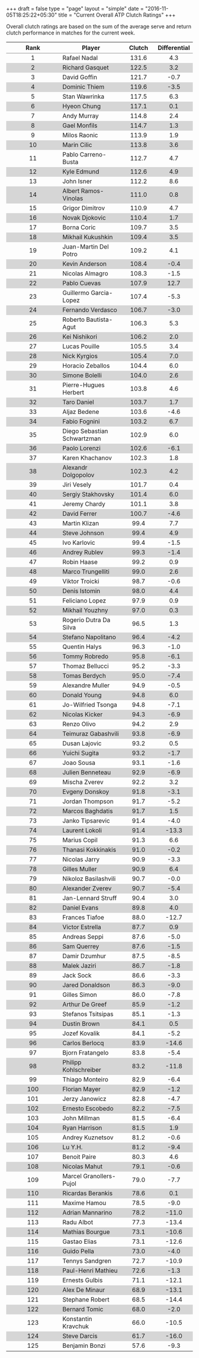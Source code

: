 +++
draft = false
type = "page" 
layout = "simple"
date = "2016-11-05T18:25:22+05:30"
title = "Current Overall ATP Clutch Ratings"
+++


Overall clutch ratings are based on the sum of the average serve and return clutch performance in matches for the current week.

<table class='gmisc_table' style='border-collapse: collapse; margin-top: 1em; margin-bottom: 1em;' >
<thead>
<tr>
<th style='border-bottom: 1px solid grey; border-top: 2px solid grey; text-align: center;'>Rank</th>
<th style='border-bottom: 1px solid grey; border-top: 2px solid grey; text-align: center;'>Player</th>
<th style='border-bottom: 1px solid grey; border-top: 2px solid grey; text-align: center;'>Clutch</th>
<th style='border-bottom: 1px solid grey; border-top: 2px solid grey; text-align: center;'>Differential</th>
</tr>
</thead>
<tbody>
<tr>
<td style='width:40%; text-align: center;'>1</td>
<td style='width:40%; text-align: left;'>Rafael Nadal</td>
<td style='width:40%; text-align: center;'>131.6</td>
<td style='width:40%; text-align: center;'>4.3</td>
</tr>
<tr style='background-color: #d6d6d6;'>
<td style='width:40%; background-color: #d6d6d6; text-align: center;'>2</td>
<td style='width:40%; background-color: #d6d6d6; text-align: left;'>Richard Gasquet</td>
<td style='width:40%; background-color: #d6d6d6; text-align: center;'>122.5</td>
<td style='width:40%; background-color: #d6d6d6; text-align: center;'>3.2</td>
</tr>
<tr>
<td style='width:40%; text-align: center;'>3</td>
<td style='width:40%; text-align: left;'>David Goffin</td>
<td style='width:40%; text-align: center;'>121.7</td>
<td style='width:40%; text-align: center;'>-0.7</td>
</tr>
<tr style='background-color: #d6d6d6;'>
<td style='width:40%; background-color: #d6d6d6; text-align: center;'>4</td>
<td style='width:40%; background-color: #d6d6d6; text-align: left;'>Dominic Thiem</td>
<td style='width:40%; background-color: #d6d6d6; text-align: center;'>119.6</td>
<td style='width:40%; background-color: #d6d6d6; text-align: center;'>-3.5</td>
</tr>
<tr>
<td style='width:40%; text-align: center;'>5</td>
<td style='width:40%; text-align: left;'>Stan Wawrinka</td>
<td style='width:40%; text-align: center;'>117.5</td>
<td style='width:40%; text-align: center;'>6.3</td>
</tr>
<tr style='background-color: #d6d6d6;'>
<td style='width:40%; background-color: #d6d6d6; text-align: center;'>6</td>
<td style='width:40%; background-color: #d6d6d6; text-align: left;'>Hyeon Chung</td>
<td style='width:40%; background-color: #d6d6d6; text-align: center;'>117.1</td>
<td style='width:40%; background-color: #d6d6d6; text-align: center;'>0.1</td>
</tr>
<tr>
<td style='width:40%; text-align: center;'>7</td>
<td style='width:40%; text-align: left;'>Andy Murray</td>
<td style='width:40%; text-align: center;'>114.8</td>
<td style='width:40%; text-align: center;'>2.4</td>
</tr>
<tr style='background-color: #d6d6d6;'>
<td style='width:40%; background-color: #d6d6d6; text-align: center;'>8</td>
<td style='width:40%; background-color: #d6d6d6; text-align: left;'>Gael Monfils</td>
<td style='width:40%; background-color: #d6d6d6; text-align: center;'>114.7</td>
<td style='width:40%; background-color: #d6d6d6; text-align: center;'>1.3</td>
</tr>
<tr>
<td style='width:40%; text-align: center;'>9</td>
<td style='width:40%; text-align: left;'>Milos Raonic</td>
<td style='width:40%; text-align: center;'>113.9</td>
<td style='width:40%; text-align: center;'>1.9</td>
</tr>
<tr style='background-color: #d6d6d6;'>
<td style='width:40%; background-color: #d6d6d6; text-align: center;'>10</td>
<td style='width:40%; background-color: #d6d6d6; text-align: left;'>Marin Cilic</td>
<td style='width:40%; background-color: #d6d6d6; text-align: center;'>113.8</td>
<td style='width:40%; background-color: #d6d6d6; text-align: center;'>3.6</td>
</tr>
<tr>
<td style='width:40%; text-align: center;'>11</td>
<td style='width:40%; text-align: left;'>Pablo Carreno-Busta</td>
<td style='width:40%; text-align: center;'>112.7</td>
<td style='width:40%; text-align: center;'>4.7</td>
</tr>
<tr style='background-color: #d6d6d6;'>
<td style='width:40%; background-color: #d6d6d6; text-align: center;'>12</td>
<td style='width:40%; background-color: #d6d6d6; text-align: left;'>Kyle Edmund</td>
<td style='width:40%; background-color: #d6d6d6; text-align: center;'>112.6</td>
<td style='width:40%; background-color: #d6d6d6; text-align: center;'>4.9</td>
</tr>
<tr>
<td style='width:40%; text-align: center;'>13</td>
<td style='width:40%; text-align: left;'>John Isner</td>
<td style='width:40%; text-align: center;'>112.2</td>
<td style='width:40%; text-align: center;'>8.6</td>
</tr>
<tr style='background-color: #d6d6d6;'>
<td style='width:40%; background-color: #d6d6d6; text-align: center;'>14</td>
<td style='width:40%; background-color: #d6d6d6; text-align: left;'>Albert Ramos-Vinolas</td>
<td style='width:40%; background-color: #d6d6d6; text-align: center;'>111.0</td>
<td style='width:40%; background-color: #d6d6d6; text-align: center;'>0.8</td>
</tr>
<tr>
<td style='width:40%; text-align: center;'>15</td>
<td style='width:40%; text-align: left;'>Grigor Dimitrov</td>
<td style='width:40%; text-align: center;'>110.9</td>
<td style='width:40%; text-align: center;'>4.7</td>
</tr>
<tr style='background-color: #d6d6d6;'>
<td style='width:40%; background-color: #d6d6d6; text-align: center;'>16</td>
<td style='width:40%; background-color: #d6d6d6; text-align: left;'>Novak Djokovic</td>
<td style='width:40%; background-color: #d6d6d6; text-align: center;'>110.4</td>
<td style='width:40%; background-color: #d6d6d6; text-align: center;'>1.7</td>
</tr>
<tr>
<td style='width:40%; text-align: center;'>17</td>
<td style='width:40%; text-align: left;'>Borna Coric</td>
<td style='width:40%; text-align: center;'>109.7</td>
<td style='width:40%; text-align: center;'>3.5</td>
</tr>
<tr style='background-color: #d6d6d6;'>
<td style='width:40%; background-color: #d6d6d6; text-align: center;'>18</td>
<td style='width:40%; background-color: #d6d6d6; text-align: left;'>Mikhail Kukushkin</td>
<td style='width:40%; background-color: #d6d6d6; text-align: center;'>109.4</td>
<td style='width:40%; background-color: #d6d6d6; text-align: center;'>3.5</td>
</tr>
<tr>
<td style='width:40%; text-align: center;'>19</td>
<td style='width:40%; text-align: left;'>Juan-Martin Del Potro</td>
<td style='width:40%; text-align: center;'>109.2</td>
<td style='width:40%; text-align: center;'>4.1</td>
</tr>
<tr style='background-color: #d6d6d6;'>
<td style='width:40%; background-color: #d6d6d6; text-align: center;'>20</td>
<td style='width:40%; background-color: #d6d6d6; text-align: left;'>Kevin Anderson</td>
<td style='width:40%; background-color: #d6d6d6; text-align: center;'>108.4</td>
<td style='width:40%; background-color: #d6d6d6; text-align: center;'>-0.4</td>
</tr>
<tr>
<td style='width:40%; text-align: center;'>21</td>
<td style='width:40%; text-align: left;'>Nicolas Almagro</td>
<td style='width:40%; text-align: center;'>108.3</td>
<td style='width:40%; text-align: center;'>-1.5</td>
</tr>
<tr style='background-color: #d6d6d6;'>
<td style='width:40%; background-color: #d6d6d6; text-align: center;'>22</td>
<td style='width:40%; background-color: #d6d6d6; text-align: left;'>Pablo Cuevas</td>
<td style='width:40%; background-color: #d6d6d6; text-align: center;'>107.9</td>
<td style='width:40%; background-color: #d6d6d6; text-align: center;'>12.7</td>
</tr>
<tr>
<td style='width:40%; text-align: center;'>23</td>
<td style='width:40%; text-align: left;'>Guillermo Garcia-Lopez</td>
<td style='width:40%; text-align: center;'>107.4</td>
<td style='width:40%; text-align: center;'>-5.3</td>
</tr>
<tr style='background-color: #d6d6d6;'>
<td style='width:40%; background-color: #d6d6d6; text-align: center;'>24</td>
<td style='width:40%; background-color: #d6d6d6; text-align: left;'>Fernando Verdasco</td>
<td style='width:40%; background-color: #d6d6d6; text-align: center;'>106.7</td>
<td style='width:40%; background-color: #d6d6d6; text-align: center;'>-3.0</td>
</tr>
<tr>
<td style='width:40%; text-align: center;'>25</td>
<td style='width:40%; text-align: left;'>Roberto Bautista-Agut</td>
<td style='width:40%; text-align: center;'>106.3</td>
<td style='width:40%; text-align: center;'>5.3</td>
</tr>
<tr style='background-color: #d6d6d6;'>
<td style='width:40%; background-color: #d6d6d6; text-align: center;'>26</td>
<td style='width:40%; background-color: #d6d6d6; text-align: left;'>Kei Nishikori</td>
<td style='width:40%; background-color: #d6d6d6; text-align: center;'>106.2</td>
<td style='width:40%; background-color: #d6d6d6; text-align: center;'>2.0</td>
</tr>
<tr>
<td style='width:40%; text-align: center;'>27</td>
<td style='width:40%; text-align: left;'>Lucas Pouille</td>
<td style='width:40%; text-align: center;'>105.5</td>
<td style='width:40%; text-align: center;'>3.4</td>
</tr>
<tr style='background-color: #d6d6d6;'>
<td style='width:40%; background-color: #d6d6d6; text-align: center;'>28</td>
<td style='width:40%; background-color: #d6d6d6; text-align: left;'>Nick Kyrgios</td>
<td style='width:40%; background-color: #d6d6d6; text-align: center;'>105.4</td>
<td style='width:40%; background-color: #d6d6d6; text-align: center;'>7.0</td>
</tr>
<tr>
<td style='width:40%; text-align: center;'>29</td>
<td style='width:40%; text-align: left;'>Horacio Zeballos</td>
<td style='width:40%; text-align: center;'>104.4</td>
<td style='width:40%; text-align: center;'>6.0</td>
</tr>
<tr style='background-color: #d6d6d6;'>
<td style='width:40%; background-color: #d6d6d6; text-align: center;'>30</td>
<td style='width:40%; background-color: #d6d6d6; text-align: left;'>Simone Bolelli</td>
<td style='width:40%; background-color: #d6d6d6; text-align: center;'>104.0</td>
<td style='width:40%; background-color: #d6d6d6; text-align: center;'>2.6</td>
</tr>
<tr>
<td style='width:40%; text-align: center;'>31</td>
<td style='width:40%; text-align: left;'>Pierre-Hugues Herbert</td>
<td style='width:40%; text-align: center;'>103.8</td>
<td style='width:40%; text-align: center;'>4.6</td>
</tr>
<tr style='background-color: #d6d6d6;'>
<td style='width:40%; background-color: #d6d6d6; text-align: center;'>32</td>
<td style='width:40%; background-color: #d6d6d6; text-align: left;'>Taro Daniel</td>
<td style='width:40%; background-color: #d6d6d6; text-align: center;'>103.7</td>
<td style='width:40%; background-color: #d6d6d6; text-align: center;'>1.7</td>
</tr>
<tr>
<td style='width:40%; text-align: center;'>33</td>
<td style='width:40%; text-align: left;'>Aljaz Bedene</td>
<td style='width:40%; text-align: center;'>103.6</td>
<td style='width:40%; text-align: center;'>-4.6</td>
</tr>
<tr style='background-color: #d6d6d6;'>
<td style='width:40%; background-color: #d6d6d6; text-align: center;'>34</td>
<td style='width:40%; background-color: #d6d6d6; text-align: left;'>Fabio Fognini</td>
<td style='width:40%; background-color: #d6d6d6; text-align: center;'>103.2</td>
<td style='width:40%; background-color: #d6d6d6; text-align: center;'>6.7</td>
</tr>
<tr>
<td style='width:40%; text-align: center;'>35</td>
<td style='width:40%; text-align: left;'>Diego Sebastian Schwartzman</td>
<td style='width:40%; text-align: center;'>102.9</td>
<td style='width:40%; text-align: center;'>6.0</td>
</tr>
<tr style='background-color: #d6d6d6;'>
<td style='width:40%; background-color: #d6d6d6; text-align: center;'>36</td>
<td style='width:40%; background-color: #d6d6d6; text-align: left;'>Paolo Lorenzi</td>
<td style='width:40%; background-color: #d6d6d6; text-align: center;'>102.6</td>
<td style='width:40%; background-color: #d6d6d6; text-align: center;'>-6.1</td>
</tr>
<tr>
<td style='width:40%; text-align: center;'>37</td>
<td style='width:40%; text-align: left;'>Karen Khachanov</td>
<td style='width:40%; text-align: center;'>102.3</td>
<td style='width:40%; text-align: center;'>1.8</td>
</tr>
<tr style='background-color: #d6d6d6;'>
<td style='width:40%; background-color: #d6d6d6; text-align: center;'>38</td>
<td style='width:40%; background-color: #d6d6d6; text-align: left;'>Alexandr Dolgopolov</td>
<td style='width:40%; background-color: #d6d6d6; text-align: center;'>102.3</td>
<td style='width:40%; background-color: #d6d6d6; text-align: center;'>4.2</td>
</tr>
<tr>
<td style='width:40%; text-align: center;'>39</td>
<td style='width:40%; text-align: left;'>Jiri Vesely</td>
<td style='width:40%; text-align: center;'>101.7</td>
<td style='width:40%; text-align: center;'>0.4</td>
</tr>
<tr style='background-color: #d6d6d6;'>
<td style='width:40%; background-color: #d6d6d6; text-align: center;'>40</td>
<td style='width:40%; background-color: #d6d6d6; text-align: left;'>Sergiy Stakhovsky</td>
<td style='width:40%; background-color: #d6d6d6; text-align: center;'>101.4</td>
<td style='width:40%; background-color: #d6d6d6; text-align: center;'>6.0</td>
</tr>
<tr>
<td style='width:40%; text-align: center;'>41</td>
<td style='width:40%; text-align: left;'>Jeremy Chardy</td>
<td style='width:40%; text-align: center;'>101.1</td>
<td style='width:40%; text-align: center;'>3.8</td>
</tr>
<tr style='background-color: #d6d6d6;'>
<td style='width:40%; background-color: #d6d6d6; text-align: center;'>42</td>
<td style='width:40%; background-color: #d6d6d6; text-align: left;'>David Ferrer</td>
<td style='width:40%; background-color: #d6d6d6; text-align: center;'>100.7</td>
<td style='width:40%; background-color: #d6d6d6; text-align: center;'>-4.6</td>
</tr>
<tr>
<td style='width:40%; text-align: center;'>43</td>
<td style='width:40%; text-align: left;'>Martin Klizan</td>
<td style='width:40%; text-align: center;'>99.4</td>
<td style='width:40%; text-align: center;'>7.7</td>
</tr>
<tr style='background-color: #d6d6d6;'>
<td style='width:40%; background-color: #d6d6d6; text-align: center;'>44</td>
<td style='width:40%; background-color: #d6d6d6; text-align: left;'>Steve Johnson</td>
<td style='width:40%; background-color: #d6d6d6; text-align: center;'>99.4</td>
<td style='width:40%; background-color: #d6d6d6; text-align: center;'>4.9</td>
</tr>
<tr>
<td style='width:40%; text-align: center;'>45</td>
<td style='width:40%; text-align: left;'>Ivo Karlovic</td>
<td style='width:40%; text-align: center;'>99.4</td>
<td style='width:40%; text-align: center;'>-1.5</td>
</tr>
<tr style='background-color: #d6d6d6;'>
<td style='width:40%; background-color: #d6d6d6; text-align: center;'>46</td>
<td style='width:40%; background-color: #d6d6d6; text-align: left;'>Andrey Rublev</td>
<td style='width:40%; background-color: #d6d6d6; text-align: center;'>99.3</td>
<td style='width:40%; background-color: #d6d6d6; text-align: center;'>-1.4</td>
</tr>
<tr>
<td style='width:40%; text-align: center;'>47</td>
<td style='width:40%; text-align: left;'>Robin Haase</td>
<td style='width:40%; text-align: center;'>99.2</td>
<td style='width:40%; text-align: center;'>0.9</td>
</tr>
<tr style='background-color: #d6d6d6;'>
<td style='width:40%; background-color: #d6d6d6; text-align: center;'>48</td>
<td style='width:40%; background-color: #d6d6d6; text-align: left;'>Marco Trungelliti</td>
<td style='width:40%; background-color: #d6d6d6; text-align: center;'>99.0</td>
<td style='width:40%; background-color: #d6d6d6; text-align: center;'>2.6</td>
</tr>
<tr>
<td style='width:40%; text-align: center;'>49</td>
<td style='width:40%; text-align: left;'>Viktor Troicki</td>
<td style='width:40%; text-align: center;'>98.7</td>
<td style='width:40%; text-align: center;'>-0.6</td>
</tr>
<tr style='background-color: #d6d6d6;'>
<td style='width:40%; background-color: #d6d6d6; text-align: center;'>50</td>
<td style='width:40%; background-color: #d6d6d6; text-align: left;'>Denis Istomin</td>
<td style='width:40%; background-color: #d6d6d6; text-align: center;'>98.0</td>
<td style='width:40%; background-color: #d6d6d6; text-align: center;'>4.4</td>
</tr>
<tr>
<td style='width:40%; text-align: center;'>51</td>
<td style='width:40%; text-align: left;'>Feliciano Lopez</td>
<td style='width:40%; text-align: center;'>97.9</td>
<td style='width:40%; text-align: center;'>0.9</td>
</tr>
<tr style='background-color: #d6d6d6;'>
<td style='width:40%; background-color: #d6d6d6; text-align: center;'>52</td>
<td style='width:40%; background-color: #d6d6d6; text-align: left;'>Mikhail Youzhny</td>
<td style='width:40%; background-color: #d6d6d6; text-align: center;'>97.0</td>
<td style='width:40%; background-color: #d6d6d6; text-align: center;'>0.3</td>
</tr>
<tr>
<td style='width:40%; text-align: center;'>53</td>
<td style='width:40%; text-align: left;'>Rogerio Dutra Da Silva</td>
<td style='width:40%; text-align: center;'>96.5</td>
<td style='width:40%; text-align: center;'>1.3</td>
</tr>
<tr style='background-color: #d6d6d6;'>
<td style='width:40%; background-color: #d6d6d6; text-align: center;'>54</td>
<td style='width:40%; background-color: #d6d6d6; text-align: left;'>Stefano Napolitano</td>
<td style='width:40%; background-color: #d6d6d6; text-align: center;'>96.4</td>
<td style='width:40%; background-color: #d6d6d6; text-align: center;'>-4.2</td>
</tr>
<tr>
<td style='width:40%; text-align: center;'>55</td>
<td style='width:40%; text-align: left;'>Quentin Halys</td>
<td style='width:40%; text-align: center;'>96.3</td>
<td style='width:40%; text-align: center;'>-1.0</td>
</tr>
<tr style='background-color: #d6d6d6;'>
<td style='width:40%; background-color: #d6d6d6; text-align: center;'>56</td>
<td style='width:40%; background-color: #d6d6d6; text-align: left;'>Tommy Robredo</td>
<td style='width:40%; background-color: #d6d6d6; text-align: center;'>95.8</td>
<td style='width:40%; background-color: #d6d6d6; text-align: center;'>-6.1</td>
</tr>
<tr>
<td style='width:40%; text-align: center;'>57</td>
<td style='width:40%; text-align: left;'>Thomaz Bellucci</td>
<td style='width:40%; text-align: center;'>95.2</td>
<td style='width:40%; text-align: center;'>-3.3</td>
</tr>
<tr style='background-color: #d6d6d6;'>
<td style='width:40%; background-color: #d6d6d6; text-align: center;'>58</td>
<td style='width:40%; background-color: #d6d6d6; text-align: left;'>Tomas Berdych</td>
<td style='width:40%; background-color: #d6d6d6; text-align: center;'>95.0</td>
<td style='width:40%; background-color: #d6d6d6; text-align: center;'>-7.4</td>
</tr>
<tr>
<td style='width:40%; text-align: center;'>59</td>
<td style='width:40%; text-align: left;'>Alexandre Muller</td>
<td style='width:40%; text-align: center;'>94.9</td>
<td style='width:40%; text-align: center;'>-0.5</td>
</tr>
<tr style='background-color: #d6d6d6;'>
<td style='width:40%; background-color: #d6d6d6; text-align: center;'>60</td>
<td style='width:40%; background-color: #d6d6d6; text-align: left;'>Donald Young</td>
<td style='width:40%; background-color: #d6d6d6; text-align: center;'>94.8</td>
<td style='width:40%; background-color: #d6d6d6; text-align: center;'>6.0</td>
</tr>
<tr>
<td style='width:40%; text-align: center;'>61</td>
<td style='width:40%; text-align: left;'>Jo-Wilfried Tsonga</td>
<td style='width:40%; text-align: center;'>94.8</td>
<td style='width:40%; text-align: center;'>-7.1</td>
</tr>
<tr style='background-color: #d6d6d6;'>
<td style='width:40%; background-color: #d6d6d6; text-align: center;'>62</td>
<td style='width:40%; background-color: #d6d6d6; text-align: left;'>Nicolas Kicker</td>
<td style='width:40%; background-color: #d6d6d6; text-align: center;'>94.3</td>
<td style='width:40%; background-color: #d6d6d6; text-align: center;'>-6.9</td>
</tr>
<tr>
<td style='width:40%; text-align: center;'>63</td>
<td style='width:40%; text-align: left;'>Renzo Olivo</td>
<td style='width:40%; text-align: center;'>94.2</td>
<td style='width:40%; text-align: center;'>2.9</td>
</tr>
<tr style='background-color: #d6d6d6;'>
<td style='width:40%; background-color: #d6d6d6; text-align: center;'>64</td>
<td style='width:40%; background-color: #d6d6d6; text-align: left;'>Teimuraz Gabashvili</td>
<td style='width:40%; background-color: #d6d6d6; text-align: center;'>93.8</td>
<td style='width:40%; background-color: #d6d6d6; text-align: center;'>-6.9</td>
</tr>
<tr>
<td style='width:40%; text-align: center;'>65</td>
<td style='width:40%; text-align: left;'>Dusan Lajovic</td>
<td style='width:40%; text-align: center;'>93.2</td>
<td style='width:40%; text-align: center;'>0.5</td>
</tr>
<tr style='background-color: #d6d6d6;'>
<td style='width:40%; background-color: #d6d6d6; text-align: center;'>66</td>
<td style='width:40%; background-color: #d6d6d6; text-align: left;'>Yuichi Sugita</td>
<td style='width:40%; background-color: #d6d6d6; text-align: center;'>93.2</td>
<td style='width:40%; background-color: #d6d6d6; text-align: center;'>-1.7</td>
</tr>
<tr>
<td style='width:40%; text-align: center;'>67</td>
<td style='width:40%; text-align: left;'>Joao Sousa</td>
<td style='width:40%; text-align: center;'>93.1</td>
<td style='width:40%; text-align: center;'>-1.6</td>
</tr>
<tr style='background-color: #d6d6d6;'>
<td style='width:40%; background-color: #d6d6d6; text-align: center;'>68</td>
<td style='width:40%; background-color: #d6d6d6; text-align: left;'>Julien Benneteau</td>
<td style='width:40%; background-color: #d6d6d6; text-align: center;'>92.9</td>
<td style='width:40%; background-color: #d6d6d6; text-align: center;'>-6.9</td>
</tr>
<tr>
<td style='width:40%; text-align: center;'>69</td>
<td style='width:40%; text-align: left;'>Mischa Zverev</td>
<td style='width:40%; text-align: center;'>92.2</td>
<td style='width:40%; text-align: center;'>3.2</td>
</tr>
<tr style='background-color: #d6d6d6;'>
<td style='width:40%; background-color: #d6d6d6; text-align: center;'>70</td>
<td style='width:40%; background-color: #d6d6d6; text-align: left;'>Evgeny Donskoy</td>
<td style='width:40%; background-color: #d6d6d6; text-align: center;'>91.8</td>
<td style='width:40%; background-color: #d6d6d6; text-align: center;'>-3.1</td>
</tr>
<tr>
<td style='width:40%; text-align: center;'>71</td>
<td style='width:40%; text-align: left;'>Jordan Thompson</td>
<td style='width:40%; text-align: center;'>91.7</td>
<td style='width:40%; text-align: center;'>-5.2</td>
</tr>
<tr style='background-color: #d6d6d6;'>
<td style='width:40%; background-color: #d6d6d6; text-align: center;'>72</td>
<td style='width:40%; background-color: #d6d6d6; text-align: left;'>Marcos Baghdatis</td>
<td style='width:40%; background-color: #d6d6d6; text-align: center;'>91.7</td>
<td style='width:40%; background-color: #d6d6d6; text-align: center;'>1.5</td>
</tr>
<tr>
<td style='width:40%; text-align: center;'>73</td>
<td style='width:40%; text-align: left;'>Janko Tipsarevic</td>
<td style='width:40%; text-align: center;'>91.4</td>
<td style='width:40%; text-align: center;'>-4.0</td>
</tr>
<tr style='background-color: #d6d6d6;'>
<td style='width:40%; background-color: #d6d6d6; text-align: center;'>74</td>
<td style='width:40%; background-color: #d6d6d6; text-align: left;'>Laurent Lokoli</td>
<td style='width:40%; background-color: #d6d6d6; text-align: center;'>91.4</td>
<td style='width:40%; background-color: #d6d6d6; text-align: center;'>-13.3</td>
</tr>
<tr>
<td style='width:40%; text-align: center;'>75</td>
<td style='width:40%; text-align: left;'>Marius Copil</td>
<td style='width:40%; text-align: center;'>91.3</td>
<td style='width:40%; text-align: center;'>6.6</td>
</tr>
<tr style='background-color: #d6d6d6;'>
<td style='width:40%; background-color: #d6d6d6; text-align: center;'>76</td>
<td style='width:40%; background-color: #d6d6d6; text-align: left;'>Thanasi Kokkinakis</td>
<td style='width:40%; background-color: #d6d6d6; text-align: center;'>91.0</td>
<td style='width:40%; background-color: #d6d6d6; text-align: center;'>-0.2</td>
</tr>
<tr>
<td style='width:40%; text-align: center;'>77</td>
<td style='width:40%; text-align: left;'>Nicolas Jarry</td>
<td style='width:40%; text-align: center;'>90.9</td>
<td style='width:40%; text-align: center;'>-3.3</td>
</tr>
<tr style='background-color: #d6d6d6;'>
<td style='width:40%; background-color: #d6d6d6; text-align: center;'>78</td>
<td style='width:40%; background-color: #d6d6d6; text-align: left;'>Gilles Muller</td>
<td style='width:40%; background-color: #d6d6d6; text-align: center;'>90.9</td>
<td style='width:40%; background-color: #d6d6d6; text-align: center;'>6.4</td>
</tr>
<tr>
<td style='width:40%; text-align: center;'>79</td>
<td style='width:40%; text-align: left;'>Nikoloz Basilashvili</td>
<td style='width:40%; text-align: center;'>90.7</td>
<td style='width:40%; text-align: center;'>-0.0</td>
</tr>
<tr style='background-color: #d6d6d6;'>
<td style='width:40%; background-color: #d6d6d6; text-align: center;'>80</td>
<td style='width:40%; background-color: #d6d6d6; text-align: left;'>Alexander Zverev</td>
<td style='width:40%; background-color: #d6d6d6; text-align: center;'>90.7</td>
<td style='width:40%; background-color: #d6d6d6; text-align: center;'>-5.4</td>
</tr>
<tr>
<td style='width:40%; text-align: center;'>81</td>
<td style='width:40%; text-align: left;'>Jan-Lennard Struff</td>
<td style='width:40%; text-align: center;'>90.4</td>
<td style='width:40%; text-align: center;'>3.0</td>
</tr>
<tr style='background-color: #d6d6d6;'>
<td style='width:40%; background-color: #d6d6d6; text-align: center;'>82</td>
<td style='width:40%; background-color: #d6d6d6; text-align: left;'>Daniel Evans</td>
<td style='width:40%; background-color: #d6d6d6; text-align: center;'>89.8</td>
<td style='width:40%; background-color: #d6d6d6; text-align: center;'>4.0</td>
</tr>
<tr>
<td style='width:40%; text-align: center;'>83</td>
<td style='width:40%; text-align: left;'>Frances Tiafoe</td>
<td style='width:40%; text-align: center;'>88.0</td>
<td style='width:40%; text-align: center;'>-12.7</td>
</tr>
<tr style='background-color: #d6d6d6;'>
<td style='width:40%; background-color: #d6d6d6; text-align: center;'>84</td>
<td style='width:40%; background-color: #d6d6d6; text-align: left;'>Victor Estrella</td>
<td style='width:40%; background-color: #d6d6d6; text-align: center;'>87.7</td>
<td style='width:40%; background-color: #d6d6d6; text-align: center;'>0.9</td>
</tr>
<tr>
<td style='width:40%; text-align: center;'>85</td>
<td style='width:40%; text-align: left;'>Andreas Seppi</td>
<td style='width:40%; text-align: center;'>87.6</td>
<td style='width:40%; text-align: center;'>-5.0</td>
</tr>
<tr style='background-color: #d6d6d6;'>
<td style='width:40%; background-color: #d6d6d6; text-align: center;'>86</td>
<td style='width:40%; background-color: #d6d6d6; text-align: left;'>Sam Querrey</td>
<td style='width:40%; background-color: #d6d6d6; text-align: center;'>87.6</td>
<td style='width:40%; background-color: #d6d6d6; text-align: center;'>-1.5</td>
</tr>
<tr>
<td style='width:40%; text-align: center;'>87</td>
<td style='width:40%; text-align: left;'>Damir Dzumhur</td>
<td style='width:40%; text-align: center;'>87.5</td>
<td style='width:40%; text-align: center;'>-8.5</td>
</tr>
<tr style='background-color: #d6d6d6;'>
<td style='width:40%; background-color: #d6d6d6; text-align: center;'>88</td>
<td style='width:40%; background-color: #d6d6d6; text-align: left;'>Malek Jaziri</td>
<td style='width:40%; background-color: #d6d6d6; text-align: center;'>86.7</td>
<td style='width:40%; background-color: #d6d6d6; text-align: center;'>-1.8</td>
</tr>
<tr>
<td style='width:40%; text-align: center;'>89</td>
<td style='width:40%; text-align: left;'>Jack Sock</td>
<td style='width:40%; text-align: center;'>86.6</td>
<td style='width:40%; text-align: center;'>-3.3</td>
</tr>
<tr style='background-color: #d6d6d6;'>
<td style='width:40%; background-color: #d6d6d6; text-align: center;'>90</td>
<td style='width:40%; background-color: #d6d6d6; text-align: left;'>Jared Donaldson</td>
<td style='width:40%; background-color: #d6d6d6; text-align: center;'>86.3</td>
<td style='width:40%; background-color: #d6d6d6; text-align: center;'>-9.0</td>
</tr>
<tr>
<td style='width:40%; text-align: center;'>91</td>
<td style='width:40%; text-align: left;'>Gilles Simon</td>
<td style='width:40%; text-align: center;'>86.0</td>
<td style='width:40%; text-align: center;'>-7.8</td>
</tr>
<tr style='background-color: #d6d6d6;'>
<td style='width:40%; background-color: #d6d6d6; text-align: center;'>92</td>
<td style='width:40%; background-color: #d6d6d6; text-align: left;'>Arthur De Greef</td>
<td style='width:40%; background-color: #d6d6d6; text-align: center;'>85.9</td>
<td style='width:40%; background-color: #d6d6d6; text-align: center;'>-1.2</td>
</tr>
<tr>
<td style='width:40%; text-align: center;'>93</td>
<td style='width:40%; text-align: left;'>Stefanos Tsitsipas</td>
<td style='width:40%; text-align: center;'>85.1</td>
<td style='width:40%; text-align: center;'>-1.3</td>
</tr>
<tr style='background-color: #d6d6d6;'>
<td style='width:40%; background-color: #d6d6d6; text-align: center;'>94</td>
<td style='width:40%; background-color: #d6d6d6; text-align: left;'>Dustin Brown</td>
<td style='width:40%; background-color: #d6d6d6; text-align: center;'>84.1</td>
<td style='width:40%; background-color: #d6d6d6; text-align: center;'>0.5</td>
</tr>
<tr>
<td style='width:40%; text-align: center;'>95</td>
<td style='width:40%; text-align: left;'>Jozef Kovalik</td>
<td style='width:40%; text-align: center;'>84.1</td>
<td style='width:40%; text-align: center;'>-5.2</td>
</tr>
<tr style='background-color: #d6d6d6;'>
<td style='width:40%; background-color: #d6d6d6; text-align: center;'>96</td>
<td style='width:40%; background-color: #d6d6d6; text-align: left;'>Carlos Berlocq</td>
<td style='width:40%; background-color: #d6d6d6; text-align: center;'>83.9</td>
<td style='width:40%; background-color: #d6d6d6; text-align: center;'>-14.6</td>
</tr>
<tr>
<td style='width:40%; text-align: center;'>97</td>
<td style='width:40%; text-align: left;'>Bjorn Fratangelo</td>
<td style='width:40%; text-align: center;'>83.8</td>
<td style='width:40%; text-align: center;'>-5.4</td>
</tr>
<tr style='background-color: #d6d6d6;'>
<td style='width:40%; background-color: #d6d6d6; text-align: center;'>98</td>
<td style='width:40%; background-color: #d6d6d6; text-align: left;'>Philipp Kohlschreiber</td>
<td style='width:40%; background-color: #d6d6d6; text-align: center;'>83.2</td>
<td style='width:40%; background-color: #d6d6d6; text-align: center;'>-11.8</td>
</tr>
<tr>
<td style='width:40%; text-align: center;'>99</td>
<td style='width:40%; text-align: left;'>Thiago Monteiro</td>
<td style='width:40%; text-align: center;'>82.9</td>
<td style='width:40%; text-align: center;'>-6.4</td>
</tr>
<tr style='background-color: #d6d6d6;'>
<td style='width:40%; background-color: #d6d6d6; text-align: center;'>100</td>
<td style='width:40%; background-color: #d6d6d6; text-align: left;'>Florian Mayer</td>
<td style='width:40%; background-color: #d6d6d6; text-align: center;'>82.9</td>
<td style='width:40%; background-color: #d6d6d6; text-align: center;'>-1.2</td>
</tr>
<tr>
<td style='width:40%; text-align: center;'>101</td>
<td style='width:40%; text-align: left;'>Jerzy Janowicz</td>
<td style='width:40%; text-align: center;'>82.8</td>
<td style='width:40%; text-align: center;'>-4.7</td>
</tr>
<tr style='background-color: #d6d6d6;'>
<td style='width:40%; background-color: #d6d6d6; text-align: center;'>102</td>
<td style='width:40%; background-color: #d6d6d6; text-align: left;'>Ernesto Escobedo</td>
<td style='width:40%; background-color: #d6d6d6; text-align: center;'>82.2</td>
<td style='width:40%; background-color: #d6d6d6; text-align: center;'>-7.5</td>
</tr>
<tr>
<td style='width:40%; text-align: center;'>103</td>
<td style='width:40%; text-align: left;'>John Millman</td>
<td style='width:40%; text-align: center;'>81.5</td>
<td style='width:40%; text-align: center;'>-6.4</td>
</tr>
<tr style='background-color: #d6d6d6;'>
<td style='width:40%; background-color: #d6d6d6; text-align: center;'>104</td>
<td style='width:40%; background-color: #d6d6d6; text-align: left;'>Ryan Harrison</td>
<td style='width:40%; background-color: #d6d6d6; text-align: center;'>81.5</td>
<td style='width:40%; background-color: #d6d6d6; text-align: center;'>1.9</td>
</tr>
<tr>
<td style='width:40%; text-align: center;'>105</td>
<td style='width:40%; text-align: left;'>Andrey Kuznetsov</td>
<td style='width:40%; text-align: center;'>81.2</td>
<td style='width:40%; text-align: center;'>-0.6</td>
</tr>
<tr style='background-color: #d6d6d6;'>
<td style='width:40%; background-color: #d6d6d6; text-align: center;'>106</td>
<td style='width:40%; background-color: #d6d6d6; text-align: left;'>Lu Y.H.</td>
<td style='width:40%; background-color: #d6d6d6; text-align: center;'>81.2</td>
<td style='width:40%; background-color: #d6d6d6; text-align: center;'>-9.4</td>
</tr>
<tr>
<td style='width:40%; text-align: center;'>107</td>
<td style='width:40%; text-align: left;'>Benoit Paire</td>
<td style='width:40%; text-align: center;'>80.3</td>
<td style='width:40%; text-align: center;'>4.6</td>
</tr>
<tr style='background-color: #d6d6d6;'>
<td style='width:40%; background-color: #d6d6d6; text-align: center;'>108</td>
<td style='width:40%; background-color: #d6d6d6; text-align: left;'>Nicolas Mahut</td>
<td style='width:40%; background-color: #d6d6d6; text-align: center;'>79.1</td>
<td style='width:40%; background-color: #d6d6d6; text-align: center;'>-0.6</td>
</tr>
<tr>
<td style='width:40%; text-align: center;'>109</td>
<td style='width:40%; text-align: left;'>Marcel Granollers-Pujol</td>
<td style='width:40%; text-align: center;'>79.0</td>
<td style='width:40%; text-align: center;'>-7.7</td>
</tr>
<tr style='background-color: #d6d6d6;'>
<td style='width:40%; background-color: #d6d6d6; text-align: center;'>110</td>
<td style='width:40%; background-color: #d6d6d6; text-align: left;'>Ricardas Berankis</td>
<td style='width:40%; background-color: #d6d6d6; text-align: center;'>78.6</td>
<td style='width:40%; background-color: #d6d6d6; text-align: center;'>0.1</td>
</tr>
<tr>
<td style='width:40%; text-align: center;'>111</td>
<td style='width:40%; text-align: left;'>Maxime Hamou</td>
<td style='width:40%; text-align: center;'>78.5</td>
<td style='width:40%; text-align: center;'>-9.0</td>
</tr>
<tr style='background-color: #d6d6d6;'>
<td style='width:40%; background-color: #d6d6d6; text-align: center;'>112</td>
<td style='width:40%; background-color: #d6d6d6; text-align: left;'>Adrian Mannarino</td>
<td style='width:40%; background-color: #d6d6d6; text-align: center;'>78.2</td>
<td style='width:40%; background-color: #d6d6d6; text-align: center;'>-11.0</td>
</tr>
<tr>
<td style='width:40%; text-align: center;'>113</td>
<td style='width:40%; text-align: left;'>Radu Albot</td>
<td style='width:40%; text-align: center;'>77.3</td>
<td style='width:40%; text-align: center;'>-13.4</td>
</tr>
<tr style='background-color: #d6d6d6;'>
<td style='width:40%; background-color: #d6d6d6; text-align: center;'>114</td>
<td style='width:40%; background-color: #d6d6d6; text-align: left;'>Mathias Bourgue</td>
<td style='width:40%; background-color: #d6d6d6; text-align: center;'>73.1</td>
<td style='width:40%; background-color: #d6d6d6; text-align: center;'>-10.6</td>
</tr>
<tr>
<td style='width:40%; text-align: center;'>115</td>
<td style='width:40%; text-align: left;'>Gastao Elias</td>
<td style='width:40%; text-align: center;'>73.1</td>
<td style='width:40%; text-align: center;'>-12.6</td>
</tr>
<tr style='background-color: #d6d6d6;'>
<td style='width:40%; background-color: #d6d6d6; text-align: center;'>116</td>
<td style='width:40%; background-color: #d6d6d6; text-align: left;'>Guido Pella</td>
<td style='width:40%; background-color: #d6d6d6; text-align: center;'>73.0</td>
<td style='width:40%; background-color: #d6d6d6; text-align: center;'>-4.0</td>
</tr>
<tr>
<td style='width:40%; text-align: center;'>117</td>
<td style='width:40%; text-align: left;'>Tennys Sandgren</td>
<td style='width:40%; text-align: center;'>72.7</td>
<td style='width:40%; text-align: center;'>-10.9</td>
</tr>
<tr style='background-color: #d6d6d6;'>
<td style='width:40%; background-color: #d6d6d6; text-align: center;'>118</td>
<td style='width:40%; background-color: #d6d6d6; text-align: left;'>Paul-Henri Mathieu</td>
<td style='width:40%; background-color: #d6d6d6; text-align: center;'>72.6</td>
<td style='width:40%; background-color: #d6d6d6; text-align: center;'>-1.3</td>
</tr>
<tr>
<td style='width:40%; text-align: center;'>119</td>
<td style='width:40%; text-align: left;'>Ernests Gulbis</td>
<td style='width:40%; text-align: center;'>71.1</td>
<td style='width:40%; text-align: center;'>-12.1</td>
</tr>
<tr style='background-color: #d6d6d6;'>
<td style='width:40%; background-color: #d6d6d6; text-align: center;'>120</td>
<td style='width:40%; background-color: #d6d6d6; text-align: left;'>Alex De Minaur</td>
<td style='width:40%; background-color: #d6d6d6; text-align: center;'>68.9</td>
<td style='width:40%; background-color: #d6d6d6; text-align: center;'>-13.1</td>
</tr>
<tr>
<td style='width:40%; text-align: center;'>121</td>
<td style='width:40%; text-align: left;'>Stephane Robert</td>
<td style='width:40%; text-align: center;'>68.5</td>
<td style='width:40%; text-align: center;'>-14.4</td>
</tr>
<tr style='background-color: #d6d6d6;'>
<td style='width:40%; background-color: #d6d6d6; text-align: center;'>122</td>
<td style='width:40%; background-color: #d6d6d6; text-align: left;'>Bernard Tomic</td>
<td style='width:40%; background-color: #d6d6d6; text-align: center;'>68.0</td>
<td style='width:40%; background-color: #d6d6d6; text-align: center;'>-2.0</td>
</tr>
<tr>
<td style='width:40%; text-align: center;'>123</td>
<td style='width:40%; text-align: left;'>Konstantin Kravchuk</td>
<td style='width:40%; text-align: center;'>66.0</td>
<td style='width:40%; text-align: center;'>-10.5</td>
</tr>
<tr style='background-color: #d6d6d6;'>
<td style='width:40%; background-color: #d6d6d6; text-align: center;'>124</td>
<td style='width:40%; background-color: #d6d6d6; text-align: left;'>Steve Darcis</td>
<td style='width:40%; background-color: #d6d6d6; text-align: center;'>61.7</td>
<td style='width:40%; background-color: #d6d6d6; text-align: center;'>-16.0</td>
</tr>
<tr>
<td style='width:40%; border-bottom: 2px solid grey; text-align: center;'>125</td>
<td style='width:40%; border-bottom: 2px solid grey; text-align: left;'>Benjamin Bonzi</td>
<td style='width:40%; border-bottom: 2px solid grey; text-align: center;'>57.6</td>
<td style='width:40%; border-bottom: 2px solid grey; text-align: center;'>-9.3</td>
</tr>
</tbody>
</table>
